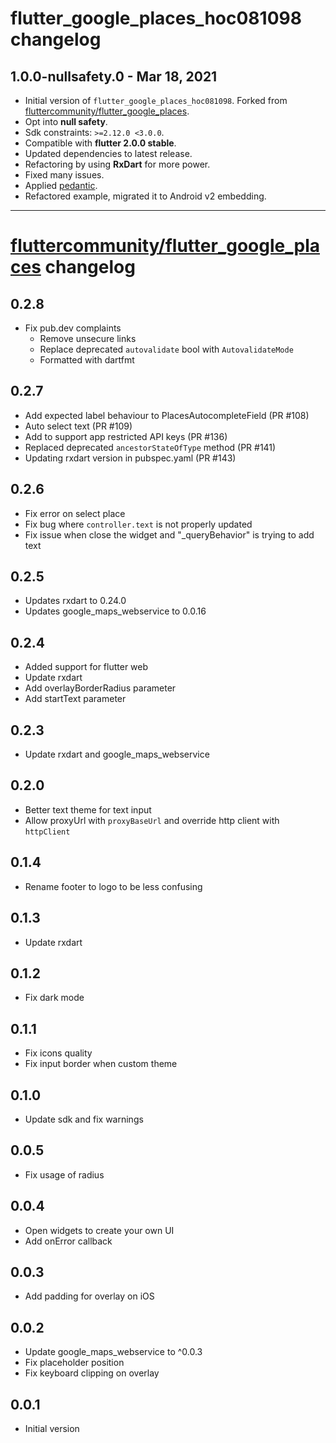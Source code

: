 # flutter_google_places_hoc081098 changelog

## 1.0.0-nullsafety.0 - Mar 18, 2021

-   Initial version of `flutter_google_places_hoc081098`.
    Forked from [fluttercommunity/flutter_google_places](https://github.com/fluttercommunity/flutter_google_places).
-   Opt into **null safety**.
-   Sdk constraints: `>=2.12.0 <3.0.0`.
-   Compatible with **flutter 2.0.0 stable**.
-   Updated dependencies to latest release.
-   Refactoring by using **RxDart** for more power.
-   Fixed many issues.
-   Applied [pedantic](https://pub.dev/packages/pedantic).
-   Refactored example, migrated it to Android v2 embedding.

----------

# [fluttercommunity/flutter_google_places](https://github.com/fluttercommunity/flutter_google_places/blob/master/CHANGELOG.md) changelog

## 0.2.8

- Fix pub.dev complaints
  - Remove unsecure links
  - Replace deprecated `autovalidate` bool with `AutovalidateMode`
  - Formatted with dartfmt

## 0.2.7

- Add expected label behaviour to PlacesAutocompleteField (PR #108)
- Auto select text (PR #109)
- Add to support app restricted API keys (PR #136)
- Replaced deprecated `ancestorStateOfType` method (PR #141)
- Updating rxdart version in pubspec.yaml (PR #143)

## 0.2.6

- Fix error on select place
- Fix bug where `controller.text` is not properly updated
- Fix issue when close the widget and "_queryBehavior" is trying to add text

## 0.2.5

- Updates rxdart to 0.24.0
- Updates google_maps_webservice to 0.0.16

## 0.2.4

- Added support for flutter web
- Update rxdart
- Add overlayBorderRadius parameter
- Add startText parameter

## 0.2.3

- Update rxdart and google_maps_webservice

## 0.2.0

- Better text theme for text input
- Allow proxyUrl with `proxyBaseUrl` and override http client with `httpClient`

## 0.1.4

- Rename footer to logo to be less confusing

## 0.1.3

- Update rxdart

## 0.1.2

- Fix dark mode

## 0.1.1

- Fix icons quality
- Fix input border when custom theme

## 0.1.0

- Update sdk and fix warnings

## 0.0.5

- Fix usage of radius

## 0.0.4

- Open widgets to create your own UI
- Add onError callback

## 0.0.3

- Add padding for overlay on iOS

## 0.0.2

- Update google_maps_webservice to ^0.0.3
- Fix placeholder position
- Fix keyboard clipping on overlay

## 0.0.1

- Initial version
